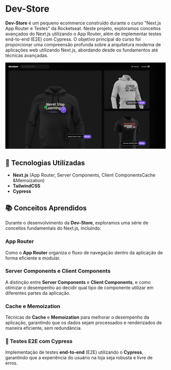 # Dev-Store

**Dev-Store** é um pequeno ecommerce construído durante o curso "Next.js App Router e Testes" da Rocketseat. Neste projeto, exploramos conceitos avançados do Next.js utilizando o App Router, além de implementar testes end-to-end (E2E) com Cypress. O objetivo principal do curso foi proporcionar uma compreensão profunda sobre a arquitetura moderna de aplicações web utilizando Next.js, abordando desde os fundamentos até técnicas avançadas.

<div align="center">

  ![preview img](/dev-store.PNG)

</div>

## 🚀 Tecnologias Utilizadas

- **Next.js** (App Router, Server Components, Client ComponentsCache &Memoization)
- **TailwindCSS**
- **Cypress** 

## 📚 Conceitos Aprendidos

Durante o desenvolvimento da **Dev-Store**, exploramos uma série de conceitos fundamentais do Next.js, incluindo:

### App Router
Como o **App Router** organiza o fluxo de navegação dentro da aplicação de forma eficiente e modular.

### Server Components e Client Components
A distinção entre **Server Components** e **Client Components**, e como otimizar o desempenho ao decidir qual tipo de componente utilizar em diferentes partes da aplicação.

### Cache e Memoization
Técnicas de **Cache** e **Memoization** para melhorar o desempenho da aplicação, garantindo que os dados sejam processados e renderizados de maneira eficiente, sem redundância.

### 🧪 Testes E2E com Cypress
Implementação de testes **end-to-end** (E2E) utilizando o **Cypress**, garantindo que a experiência do usuário na loja seja robusta e livre de erros.



